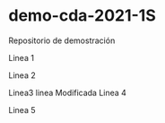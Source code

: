 # demo-cda-2021-1S
Repositorio de demostración

Linea 1

Linea 2

Linea3
linea Modificada
Linea 4

Linea 5
